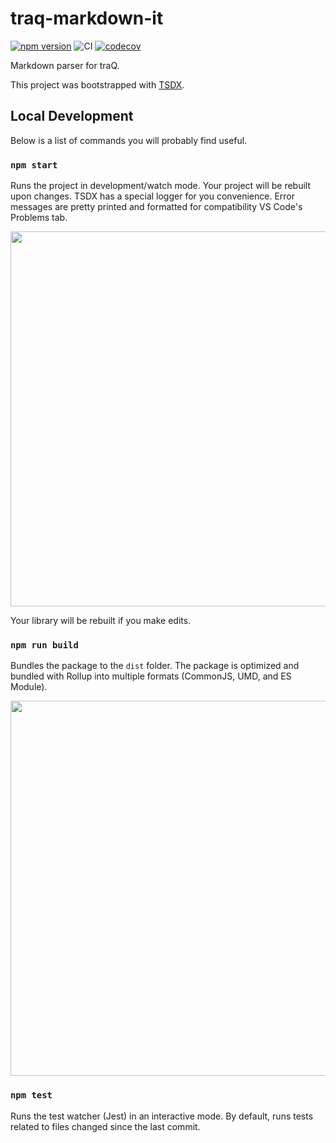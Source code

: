 # traq-markdown-it

[![npm version](https://badge.fury.io/js/%40traptitech%2Ftraq-markdown-it.svg)](https://badge.fury.io/js/%40traptitech%2Ftraq-markdown-it)
![CI](https://github.com/traPtitech/traq-markdown-it/workflows/CI/badge.svg)
[![codecov](https://codecov.io/gh/traPtitech/traq-markdown-it/branch/master/graph/badge.svg)](https://codecov.io/gh/traPtitech/traq-markdown-it)

Markdown parser for traQ.

This project was bootstrapped with [TSDX](https://github.com/jaredpalmer/tsdx).

## Local Development

Below is a list of commands you will probably find useful.

### `npm start`

Runs the project in development/watch mode. Your project will be rebuilt upon changes. TSDX has a special logger for you convenience. Error messages are pretty printed and formatted for compatibility VS Code's Problems tab.

<img src="https://user-images.githubusercontent.com/4060187/52168303-574d3a00-26f6-11e9-9f3b-71dbec9ebfcb.gif" width="600" />

Your library will be rebuilt if you make edits.

### `npm run build`

Bundles the package to the `dist` folder.
The package is optimized and bundled with Rollup into multiple formats (CommonJS, UMD, and ES Module).

<img src="https://user-images.githubusercontent.com/4060187/52168322-a98e5b00-26f6-11e9-8cf6-222d716b75ef.gif" width="600" />

### `npm test`

Runs the test watcher (Jest) in an interactive mode.
By default, runs tests related to files changed since the last commit.
